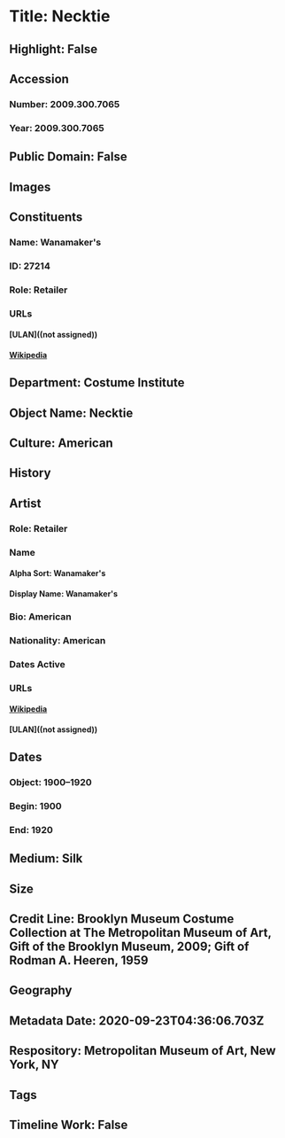 # Title: Necktie
## Highlight: False
## Accession
### Number: 2009.300.7065
### Year: 2009.300.7065
## Public Domain: False
## Images
## Constituents
### Name: Wanamaker&#39;s
### ID: 27214
### Role: Retailer
### URLs
#### [ULAN]((not assigned))
#### [Wikipedia](https://www.wikidata.org/wiki/Q3503499)
## Department: Costume Institute
## Object Name: Necktie
## Culture: American
## History
## Artist
### Role: Retailer
### Name
#### Alpha Sort: Wanamaker's
#### Display Name: Wanamaker's
### Bio: American
### Nationality: American
### Dates Active
### URLs
#### [Wikipedia](https://www.wikidata.org/wiki/Q3503499)
#### [ULAN]((not assigned))
## Dates
### Object: 1900–1920
### Begin: 1900
### End: 1920
## Medium: Silk
## Size
## Credit Line: Brooklyn Museum Costume Collection at The Metropolitan Museum of Art, Gift of the Brooklyn Museum, 2009; Gift of Rodman A. Heeren, 1959
## Geography
## Metadata Date: 2020-09-23T04:36:06.703Z
## Respository: Metropolitan Museum of Art, New York, NY
## Tags
## Timeline Work: False